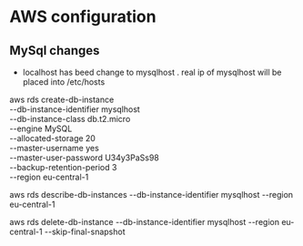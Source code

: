 # AWS configuration 

## MySql changes 

 * localhost has beed change to mysqlhost . real ip of mysqlhost will be placed into /etc/hosts

aws rds create-db-instance \
    --db-instance-identifier mysqlhost \
    --db-instance-class db.t2.micro \
    --engine MySQL \
    --allocated-storage 20 \
    --master-username yes \
    --master-user-password U34y3PaSs98 \
    --backup-retention-period 3 \
    --region eu-central-1


aws rds describe-db-instances --db-instance-identifier  mysqlhost --region eu-central-1

aws rds delete-db-instance  --db-instance-identifier  mysqlhost --region eu-central-1 --skip-final-snapshot